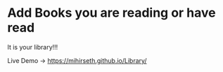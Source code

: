 # Add Books you are reading or have read

It is your library!!!

Live Demo -> https://mihirseth.github.io/Library/
